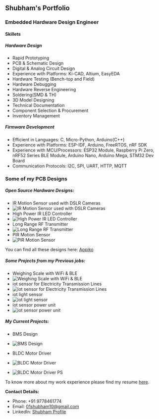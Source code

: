 ## Shubham's Portfolio
### Embedded Hardware Design Engineer
#### Skillets
##### Hardware Design
 - Rapid Prototyping
 - PCB & Schematic Design
 - Digital & Analog Circuit Design
 - Experience with Platforms: Ki-CAD, Altium, EasyEDA
 - Hardware Testing (Bench-top and Field)
 - Hardware Debugging
 - Hardware Reverse Engineering
 - Soldering(SMD & TH)
 - 3D Model Designing
 - Technical Documentation
 - Component Selection & Procurement
 - Inventory Management

##### Firmware Development
 - Efficient in Languages: C, Micro-Python, Arduino(C++)
 - Experience with Platforms: ESP-IDF, Arduino, FreeRTOS, nRF SDK
 - Experience with MCU/Processors: ESP32 Module, Raspberry Pi Zero, nRF52 Series BLE Module, Arduino Nano, Arduino Mega, STM32 Dev Board
 - Communication Protocols: I2C, SPI, UART, HTTP, MQTT

### Some of my PCB Designs
##### Open Source Hardware Designs:
- IR Motion Sensor used with DSLR Cameras
- ![IR Motion Sensor used with DSLR Cameras](https://github.com/ShuBot/ShuBot.github.io/blob/main/pics/appiko_01.JPG)
- High Power IR LED Controller
- ![High Power IR LED Controller](https://github.com/ShuBot/ShuBot.github.io/blob/main/pics/appiko_02.jpg)
- Long Range RF Transmitter
- ![Long Range RF Transmitter](https://github.com/ShuBot/ShuBot.github.io/blob/main/pics/appiko_03.jpg)
- PIR Motion Sensor
- ![PIR Motion Sensor](https://github.com/ShuBot/ShuBot.github.io/blob/main/pics/appiko_04.jpg)

You can find all these designs here: [Appiko](https://github.com/Appiko/sense_snap_hw)

##### Some Projects from my Previous jobs:

 - Weighing Scale with WiFi & BLE
 - ![Weighing Scale with WiFi & BLE](https://github.com/ShuBot/ShuBot.github.io/blob/main/pics/weighting_scale_01.jpg)
 - iot sensor for Electricity Transmission Lines
 - ![iot sensor for Electricity Transmission Lines](https://github.com/ShuBot/ShuBot.github.io/blob/main/pics/elcetricity_trsm_line_sensor_01.jpg)
 - iot light sensor
 - ![iot light sensor](https://github.com/ShuBot/ShuBot.github.io/blob/main/pics/mandala_02.jpg)
 - iot sensor power unit
 - ![iot sensor power unit](https://github.com/ShuBot/ShuBot.github.io/blob/main/pics/PDS_rev2_PCB01.jpg)

##### My Current Projects:

- BMS Design
- ![BMS Design](https://github.com/ShuBot/ShuBot.github.io/blob/main/pics/BMS_02.jpg)

 - BLDC Motor Driver
 - ![BLDC Motor Driver](https://github.com/ShuBot/ShuBot.github.io/blob/main/pics/BLDC_Driver_ckt.jpeg)
 - ![BLDC Motor Driver PS](https://github.com/ShuBot/ShuBot.github.io/blob/main/pics/BLDC_Drive_04.jpg)



To know more about my work experience please find my resume [here](https://github.com/ShuBot/ShuBot.github.io/blob/main/docs/SHUBHAM_M_Sep2021.pdf).


**Contact Details:** 
- Phone: +91 9778461774
- Email: 01shubham10@gmail.com
- LinkedIn:  [Shubham Profile](https://www.linkedin.com/in/shubham-mohapatra-6034279a)



<!--
**ShuBot/SHuBot** is a ✨ _special_ ✨ repository because its `README.md` (this file) appears on your GitHub profile.

Here are some ideas to get you started:

- 🔭 I’m currently working on ...
- 🌱 I’m currently learning ...
- 👯 I’m looking to collaborate on ...
- 🤔 I’m looking for help with ...
- 💬 Ask me about ...
- 📫 How to reach me: ...
- 😄 Pronouns: ...
- ⚡ Fun fact: ...
-->
